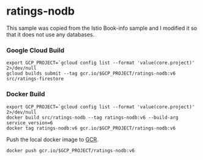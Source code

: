 # ratings-nodb

This sample was copied from the Istio Book-info sample and I modified it so that it does not use any databases.  

### Google Cloud Build
```
export GCP_PROJECT=`gcloud config list --format 'value(core.project)' 2>/dev/null
gcloud builds submit --tag gcr.io/$GCP_PROJECT/ratings-nodb:v6 src/ratings-firestore
```


### Docker Build
```
export GCP_PROJECT=`gcloud config list --format 'value(core.project)' 2>/dev/null
docker build src/ratings-nodb --tag ratings-nodb:v6 --build-arg service_version=6
docker tag ratings-nodb:v6 gcr.io/$GCP_PROJECT/ratings-nodb:v6
```

Push the local docker image to [GCR](https://cloud.google.com/container-registry/docs/pushing-and-pulling).
```
docker push gcr.io/$GCP_PROJECT/ratings-nodb:v6
